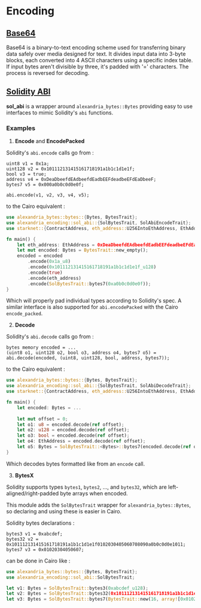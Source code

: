 # Encoding

## [Base64](./src/base64.cairo)

Base64 is a binary-to-text encoding scheme used for transferring binary data safely over media designed for text. It divides input data into 3-byte blocks, each converted into 4 ASCII characters using a specific index table. If input bytes aren't divisible by three, it's padded with '=' characters. The process is reversed for decoding.

## [Solidity ABI](./src/sol_abi.cairo)

**sol_abi** is a wrapper around `alexandria_bytes::Bytes` providing easy to use interfaces to mimic Solidity's `abi` functions.

### Examples

1. **Encode** and **EncodePacked**

Solidity's `abi.encode` calls go from :

```solidity
uint8 v1 = 0x1a;
uint128 v2 = 0x101112131415161718191a1b1c1d1e1f;
bool v3 = true;
address v4 = 0xDeaDbeefdEAdbeefdEadbEEFdeadbeEFdEaDbeeF;
bytes7 v5 = 0x000a0b0c0d0e0f;

abi.encode(v1, v2, v3, v4, v5);
```

to the Cairo equivalent :

```rust
use alexandria_bytes::bytes::{Bytes, BytesTrait};
use alexandria_encoding::sol_abi::{SolBytesTrait, SolAbiEncodeTrait};
use starknet::{ContractAddress, eth_address::U256IntoEthAddress, EthAddress};

fn main() {
    let eth_address: EthAddress = 0xDeaDbeefdEAdbeefdEadbEEFdeadbeEFdEaDbeeF_u256.into();
    let mut encoded: Bytes = BytesTrait::new_empty();
    encoded = encoded
        .encode(0x1a_u8)
        .encode(0x101112131415161718191a1b1c1d1e1f_u128)
        .encode(true)
        .encode(eth_address)
        .encode(SolBytesTrait::bytes7(0xa0b0c0d0e0f));
}
```

Which will properly pad individual types according to Solidity's spec. A similar interface is also supported for `abi.encodePacked` with the Cairo `encode_packed`.

2. **Decode**

Solidity's `abi.decode` calls go from :

```solidity
bytes memory encoded = ...
(uint8 o1, uint128 o2, bool o3, address o4, bytes7 o5) = abi.decode(encoded, (uint8, uint128, bool, address, bytes7));
```

to the Cairo equivalent :

```rust
use alexandria_bytes::bytes::{Bytes, BytesTrait};
use alexandria_encoding::sol_abi::{SolBytesTrait, SolAbiDecodeTrait};
use starknet::{ContractAddress, eth_address::U256IntoEthAddress, EthAddress};

fn main() {
    let encoded: Bytes = ...
    
    let mut offset = 0;
    let o1: u8 = encoded.decode(ref offset);
    let o2: u128 = encoded.decode(ref offset);
    let o3: bool = encoded.decode(ref offset);
    let o4: EthAddress = encoded.decode(ref offset);
    let o5: Bytes = SolBytesTrait::<Bytes>::bytes7(encoded.decode(ref offset));
}
```

Which decodes bytes formatted like from an `encode` call.

3. **BytesX**

Solidity supports types `bytes1`, `bytes2`, ..., and `bytes32`, which are left-aligned/right-padded byte arrays when encoded.

This module adds the `SolBytesTrait` wrapper for `alexandria_bytes::Bytes`, so declaring and using these is easier in Cairo.

Solidity bytes declarations :

```solidity
bytes3 v1 = 0xabcdef;
bytes32 v2 = 0x101112131415161718191a1b1c1d1e1f0102030405060708090a0b0c0d0e1011;
bytes7 v3 = 0x01020304050607;
```

can be done in Cairo like :

```rust
use alexandria_bytes::bytes::{Bytes, BytesTrait};
use alexandria_encoding::sol_abi::SolBytesTrait;

let v1: Bytes = SolBytesTrait::bytes3(0xabcdef_u128);
let v2: Bytes = SolBytesTrait::bytes32(0x101112131415161718191a1b1c1d1e1f0102030405060708090a0b0c0d0e1011_u256);
let v3: Bytes = SolBytesTrait::bytes7(BytesTrait::new(16, array![0x01020304050607000000000000000000]));
```
